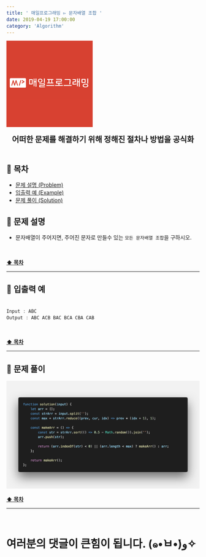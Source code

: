 ```yaml
---
title: ' 매일프로그래밍 ▻ 문자배열 조합 '
date: 2019-04-19 17:00:00
category: 'Algorithm'
---
```


![](./images/logo.png)

<center><strong style="font-size: 20px;">어떠한 문제를 해결하기 위해 정해진 절차나 방법을 공식화</strong></center>

<br />

## **💎 목차**

- [문제 설명 (Problem)](#-문제-설명)
- [입출력 예 (Example)](#-입출력-예)
- [문제 풀이 (Solution)](#-문제-풀이)

## **📕 문제 설명**

- 문자배열이 주어지면, 주어진 문자로 만들수 있는 `모든 문자배열 조합`을 구하시오.

<br />

**[⬆ 목차](#-목차)**

---

## **📙 입출력 예**

```js

Input : ABC
Output : ABC ACB BAC BCA CBA CAB

```

<br />

**[⬆ 목차](#-목차)**

---

## **📘 문제 풀이**

![](./images/solution.4.png)
<br />

**[⬆ 목차](#-목차)**

---

<br />

# 여러분의 댓글이 큰힘이 됩니다. (๑•̀ㅂ•́)و✧
